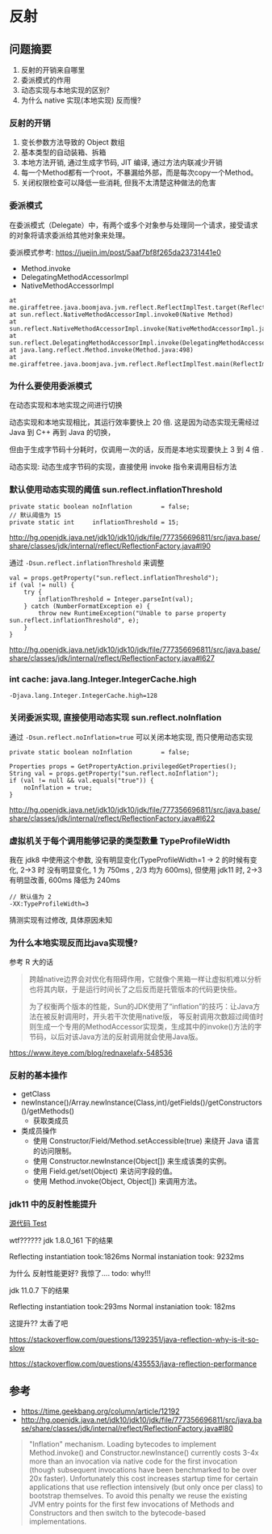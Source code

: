 # 反射

## 问题摘要

1. 反射的开销来自哪里
2. 委派模式的作用
3. 动态实现与本地实现的区别?
4. 为什么 native 实现(本地实现) 反而慢?


### 反射的开销

1. 变长参数方法导致的 Object 数组
2. 基本类型的自动装箱、拆箱
3. 本地方法开销, 通过生成字节码, JIT 编译, 通过方法内联减少开销
4. 每一个Method都有一个root，不暴漏给外部，而是每次copy一个Method。
5. 关闭权限检查可以降低一些消耗, 但我不太清楚这种做法的危害

### 委派模式

在委派模式（Delegate）中，有两个或多个对象参与处理同一个请求，接受请求的对象将请求委派给其他对象来处理。

委派模式参考: https://juejin.im/post/5aaf7bf8f265da23731441e0

- Method.invoke
- DelegatingMethodAccessorImpl
- NativeMethodAccessorImpl

```
at me.giraffetree.java.boomjava.jvm.reflect.ReflectImplTest.target(ReflectImplTest.java:14)
at sun.reflect.NativeMethodAccessorImpl.invoke0(Native Method)
at sun.reflect.NativeMethodAccessorImpl.invoke(NativeMethodAccessorImpl.java:62)
at sun.reflect.DelegatingMethodAccessorImpl.invoke(DelegatingMethodAccessorImpl.java:43)
at java.lang.reflect.Method.invoke(Method.java:498)
at me.giraffetree.java.boomjava.jvm.reflect.ReflectImplTest.main(ReflectImplTest.java:24)
```

### 为什么要使用委派模式

在动态实现和本地实现之间进行切换

动态实现和本地实现相比，其运行效率要快上 20 倍. 这是因为动态实现无需经过 Java 到 C++ 再到 Java 的切换，

但由于生成字节码十分耗时，仅调用一次的话，反而是本地实现要快上 3 到 4 倍 .


动态实现: 动态生成字节码的实现，直接使用 invoke 指令来调用目标方法

### 默认使用动态实现的阈值 sun.reflect.inflationThreshold

```
private static boolean noInflation        = false;
// 默认阈值为 15
private static int     inflationThreshold = 15;
```

http://hg.openjdk.java.net/jdk10/jdk10/jdk/file/777356696811/src/java.base/share/classes/jdk/internal/reflect/ReflectionFactory.java#l90

通过 `-Dsun.reflect.inflationThreshold` 来调整

```
val = props.getProperty("sun.reflect.inflationThreshold");
if (val != null) {
    try {
        inflationThreshold = Integer.parseInt(val);
    } catch (NumberFormatException e) {
        throw new RuntimeException("Unable to parse property sun.reflect.inflationThreshold", e);
    }
}
```

http://hg.openjdk.java.net/jdk10/jdk10/jdk/file/777356696811/src/java.base/share/classes/jdk/internal/reflect/ReflectionFactory.java#l627

### int cache:  java.lang.Integer.IntegerCache.high

```
-Djava.lang.Integer.IntegerCache.high=128
```

### 关闭委派实现, 直接使用动态实现 sun.reflect.noInflation

通过 `-Dsun.reflect.noInflation=true` 可以关闭本地实现, 而只使用动态实现

```
private static boolean noInflation        = false;

Properties props = GetPropertyAction.privilegedGetProperties();
String val = props.getProperty("sun.reflect.noInflation");
if (val != null && val.equals("true")) {
    noInflation = true;
}
```

http://hg.openjdk.java.net/jdk10/jdk10/jdk/file/777356696811/src/java.base/share/classes/jdk/internal/reflect/ReflectionFactory.java#l622

### 虚拟机关于每个调用能够记录的类型数量 TypeProfileWidth

我在 jdk8 中使用这个参数, 没有明显变化(TypeProfileWidth=1 -> 2 的时候有变化, 2->3 时 没有明显变化, 1 为 750ms , 2/3 均为 600ms), 
但使用 jdk11 时, 2->3 有明显改善,  600ms 降低为 240ms

```
// 默认值为 2
-XX:TypeProfileWidth=3
```

猜测实现有过修改, 具体原因未知

### 为什么本地实现反而比java实现慢?

参考 R 大的话

> 跨越native边界会对优化有阻碍作用，它就像个黑箱一样让虚拟机难以分析也将其内联，于是运行时间长了之后反而是托管版本的代码更快些。
> 
> 为了权衡两个版本的性能，Sun的JDK使用了“inflation”的技巧：让Java方法在被反射调用时，开头若干次使用native版，
>   等反射调用次数超过阈值时则生成一个专用的MethodAccessor实现类，生成其中的invoke()方法的字节码，以后对该Java方法的反射调用就会使用Java版。

https://www.iteye.com/blog/rednaxelafx-548536

### 反射的基本操作

- getClass
- newInstance()/Array.newInstance(Class,int)/getFields()/getConstructors()/getMethods()
    - 获取类成员
- 类成员操作
    - 使用 Constructor/Field/Method.setAccessible(true) 来绕开 Java 语言的访问限制。
    - 使用 Constructor.newInstance(Object[]) 来生成该类的实例。
    - 使用 Field.get/set(Object) 来访问字段的值。
    - 使用 Method.invoke(Object, Object[]) 来调用方法。

### jdk11 中的反射性能提升

[源代码 Test](./Test.java)

wtf?????? jdk 1.8.0_161 下的结果

Reflecting instantiation took:1826ms
Normal instaniation took: 9232ms

为什么 反射性能更好? 我惊了.... todo: why!!!

jdk 11.0.7 下的结果

Reflecting instantiation took:293ms
Normal instaniation took: 182ms

这提升?? 太香了吧

https://stackoverflow.com/questions/1392351/java-reflection-why-is-it-so-slow

https://stackoverflow.com/questions/435553/java-reflection-performance

## 参考

- https://time.geekbang.org/column/article/12192
- http://hg.openjdk.java.net/jdk10/jdk10/jdk/file/777356696811/src/java.base/share/classes/jdk/internal/reflect/ReflectionFactory.java#l80

>  "Inflation" mechanism. Loading bytecodes to implement
> Method.invoke() and Constructor.newInstance() currently costs
> 3-4x more than an invocation via native code for the first
>  invocation (though subsequent invocations have been benchmarked
>  to be over 20x faster). Unfortunately this cost increases
>  startup time for certain applications that use reflection
>  intensively (but only once per class) to bootstrap themselves.
>  To avoid this penalty we reuse the existing JVM entry points
>  for the first few invocations of Methods and Constructors and
>  then switch to the bytecode-based implementations.